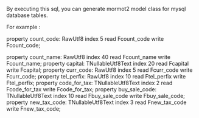 By executing this sql, you can generate mormot2 model class for mysql database tables.

For example :

property count_code: RawUtf8 index 5 read Fcount_code write Fcount_code;

property count_name: RawUtf8 index 40 read Fcount_name write Fcount_name;
property capital: TNullableUtf8Text index 20 read Fcapital write Fcapital;
property curr_code: RawUtf8 index 5 read Fcurr_code write Fcurr_code;
property tel_perfix: RawUtf8 index 10 read Ftel_perfix write Ftel_perfix;
property code_for_tax: TNullableUtf8Text index 2 read Fcode_for_tax write Fcode_for_tax;
property buy_sale_code: TNullableUtf8Text index 10 read Fbuy_sale_code write Fbuy_sale_code;
property new_tax_code: TNullableUtf8Text index 3 read Fnew_tax_code write Fnew_tax_code;
